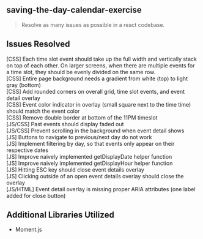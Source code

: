 ## saving-the-day-calendar-exercise
> Resolve as many issues as possible in a react codebase. 

## Issues Resolved

[CSS] Each time slot event should take up the full width and vertically stack on top of each other. On larger screens, when there are multiple events for a time slot, they should be evenly divided on the same row.   
[CSS] Entire page background needs a gradient from white (top) to light gray (bottom)   
[CSS] Add rounded corners on overall grid, time slot events, and event detail overlay   
[CSS] Event color indicator in overlay (small square next to the time time) should match the event color   
[CSS] Remove double border at bottom of the 11PM timeslot   
[JS/CSS] Past events should display faded out   
[JS/CSS] Prevent scrolling in the background when event detail shows   
[JS] Buttons to navigate to previous/next day do not work   
[JS] Implement filtering by day, so that events only appear on their respective dates   
[JS] Improve naively implemented getDisplayDate helper function   
[JS] Improve naively implemented getDisplayHour helper function   
[JS] Hitting ESC key should close event details overlay   
[JS] Clicking outside of an open event details overlay should close the overlay  
[JS/HTML] Event detail overlay is missing proper ARIA attributes (one label added for close button)

## Additional Libraries Utilized

- Moment.js
  

